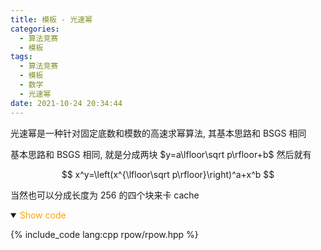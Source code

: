 ```yaml
---
title: 模板 - 光速幂
categories:
  - 算法竞赛
  - 模板
tags:
  - 算法竞赛
  - 模板
  - 数学
  - 光速幂
date: 2021-10-24 20:34:44
---
```


光速幂是一种针对固定底数和模数的高速求幂算法, 其基本思路和 BSGS 相同

<!-- more -->

基本思路和 BSGS 相同, 就是分成两块 $y=a\lfloor\sqrt p\rfloor+b$ 然后就有

$$
x^y=\left(x^{\lfloor\sqrt p\rfloor}\right)^a+x^b
$$

当然也可以分成长度为 256 的四个块来卡 cache

<details open>
<summary><font color='orange'>Show code</font></summary>

{% include_code lang:cpp rpow/rpow.hpp %}

</details>
